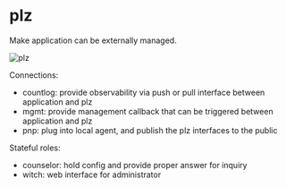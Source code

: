 # plz

Make application can be externally managed.

![plz](https://docs.google.com/drawings/d/e/2PACX-1vTkDCgDnGucsSPs1FgCcp40fA8JKAzmMTdfNAQQkHuIhsD-ivfkqBss0F75z0tURdHLaMrnvEAObK2e/pub?w=496&h=217)

Connections:

* countlog: provide observability via push or pull interface between application and plz
* mgmt: provide management callback that can be triggered between application and plz
* pnp: plug into local agent, and publish the plz interfaces to the public

Stateful roles:

* counselor: hold config and provide proper answer for inquiry
* witch: web interface for administrator
